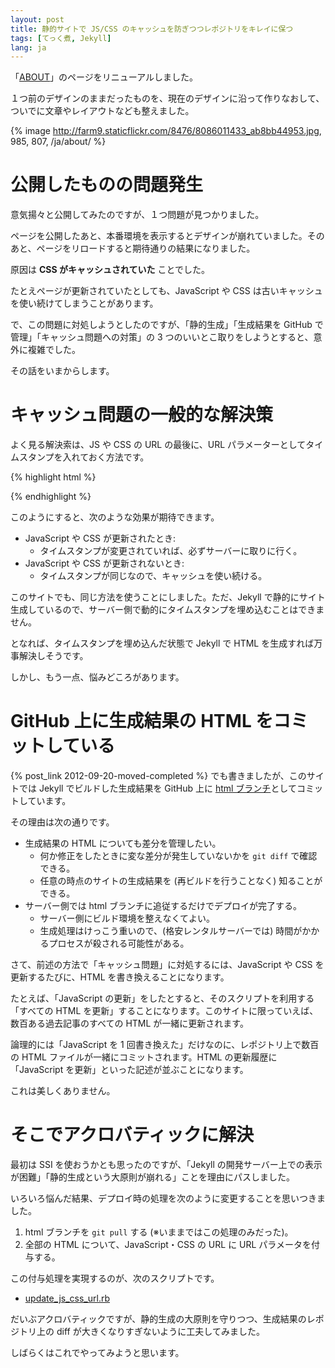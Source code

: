 ```yaml
---
layout: post
title: 静的サイトで JS/CSS のキャッシュを防ぎつつレポジトリをキレイに保つ
tags: [てっく煮, Jekyll]
lang: ja
---
```

「[ABOUT](/ja/about/)」のページをリニューアルしました。

１つ前のデザインのままだったものを、現在のデザインに沿って作りなおして、ついでに文章やレイアウトなども整えました。

{% image http://farm9.staticflickr.com/8476/8086011433_ab8bb44953.jpg, 985, 807, /ja/about/ %}


公開したものの問題発生
======================

意気揚々と公開してみたのですが、１つ問題が見つかりました。

ページを公開したあと、本番環境を表示するとデザインが崩れていました。そのあと、ページをリロードすると期待通りの結果になりました。

原因は **CSS がキャッシュされていた** ことでした。

たとえページが更新されていたとしても、JavaScript や CSS は古いキャッシュを使い続けてしまうことがあります。

で、この問題に対処しようとしたのですが、「静的生成」「生成結果を GitHub で管理」「キャッシュ問題への対策」の 3 つのいいとこ取りをしようとすると、意外に複雑でした。

その話をいまからします。


キャッシュ問題の一般的な解決策
==============================

よく見る解決索は、JS や CSS の URL の最後に、URL パラメーターとしてタイムスタンプを入れておく方法です。

{% highlight html %}
<link href="/stylesheets/foo.css?1348129300" ... />
<script src="/javascripts/bar.js?1282104010"></script>
{% endhighlight %}

このようにすると、次のような効果が期待できます。

  * JavaScript や CSS が更新されたとき:
    * タイムスタンプが変更されていれば、必ずサーバーに取りに行く。
  * JavaScript や CSS が更新されないとき:
    * タイムスタンプが同じなので、キャッシュを使い続ける。

このサイトでも、同じ方法を使うことにしました。ただ、Jekyll で静的にサイト生成しているので、サーバー側で動的にタイムスタンプを埋め込むことはできません。

となれば、タイムスタンプを埋め込んだ状態で Jekyll で HTML を生成すれば万事解決しそうです。

しかし、もう一点、悩みどころがあります。


GitHub 上に生成結果の HTML をコミットしている
=============================================

{% post_link 2012-09-20-moved-completed %} でも書きましたが、このサイトでは Jekyll でビルドした生成結果を GitHub 上に [html ブランチ](https://github.com/nitoyon/tech.nitoyon.com/tree/html)としてコミットしています。

その理由は次の通りです。

   * 生成結果の HTML についても差分を管理したい。
       * 何か修正をしたときに変な差分が発生していないかを `git diff` で確認できる。
       * 任意の時点のサイトの生成結果を (再ビルドを行うことなく) 知ることができる。
   * サーバー側では html ブランチに追従するだけでデプロイが完了する。
       * サーバー側にビルド環境を整えなくてよい。
       * 生成処理はけっこう重いので、(格安レンタルサーバーでは) 時間がかかるプロセスが殺される可能性がある。

さて、前述の方法で「キャッシュ問題」に対処するには、JavaScript や CSS を更新するたびに、HTML を書き換えることになります。

たとえば、「JavaScript の更新」をしたとすると、そのスクリプトを利用する「すべての HTML を更新」することになります。このサイトに限っていえば、数百ある過去記事のすべての HTML が一緒に更新されます。

論理的には「JavaScript を 1 回書き換えた」だけなのに、レポジトリ上で数百の HTML ファイルが一緒にコミットされます。HTML の更新履歴に「JavaScript を更新」といった記述が並ぶことになります。

これは美しくありません。


そこでアクロバティックに解決
============================

最初は SSI を使おうかとも思ったのですが、「Jekyll の開発サーバー上での表示が困難」「静的生成という大原則が崩れる」ことを理由にパスしました。

いろいろ悩んだ結果、デプロイ時の処理を次のように変更することを思いつきました。

  1. html ブランチを `git pull` する (※いままではこの処理のみだった)。
  2. 全部の HTML について、JavaScript・CSS の URL に URL パラメータを付与する。

この付与処理を実現するのが、次のスクリプトです。

  * [update_js_css_url.rb](https://github.com/nitoyon/tech.nitoyon.com/blob/master/_scripts/update_js_css_url.rb)

だいぶアクロバティックですが、静的生成の大原則を守りつつ、生成結果のレポジトリ上の diff が大きくなりすぎないように工夫してみました。

しばらくはこれでやってみようと思います。
